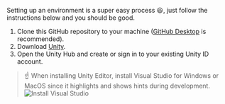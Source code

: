 Setting up an environment is a super easy process 😃, just follow the instructions below and you should be good.

1. Clone this GitHub repository to your machine ([GitHub Desktop](https://desktop.github.com) is recommended).
2. Download [Unity](https://unity.com/download).
3. Open the Unity Hub and create or sign in to your existing Unity ID account.
> :point_up: When installing Unity Editor, install Visual Studio for Windows or MacOS since it highlights and shows hints during development. ![Install Visual Studio](https://github.com/dss0029/arenalighting-spring2023/blob/7f667b87dc3770caaec17bb4af2508f408f04716/assets/install_visual_studio.png)